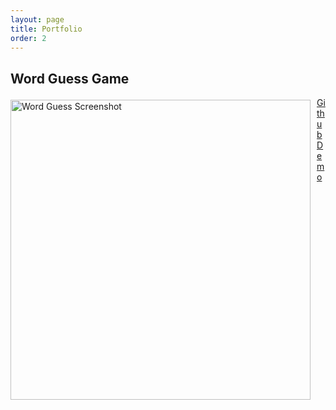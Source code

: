 ```yaml
---
layout: page
title: Portfolio
order: 2
---
```


## Word Guess Game
<img width="480" alt="Word Guess Screenshot" src="https://user-images.githubusercontent.com/50184318/63632202-cf257800-c5e6-11e9-9e00-1828d373487d.png" style="float: left; margin: 4px 10px 0px 0px;">

<a href="https://github.com/ppgeyser/word-guess">Github</a>
<a href="https://ppgeyser.github.io/word-guess/">Demo</a>
